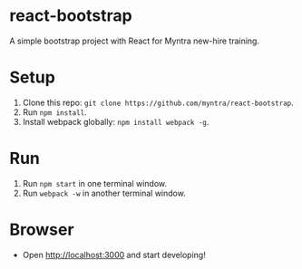 # react-bootstrap
A simple bootstrap project with React for Myntra new-hire training.

# Setup

1. Clone this repo: `git clone https://github.com/myntra/react-bootstrap`.
2. Run `npm install`.
3. Install webpack globally: `npm install webpack -g`.

# Run

1. Run `npm start` in one terminal window.
2. Run `webpack -w` in another terminal window.

# Browser

- Open [http://localhost:3000](http://localhost:3000) and start developing!
